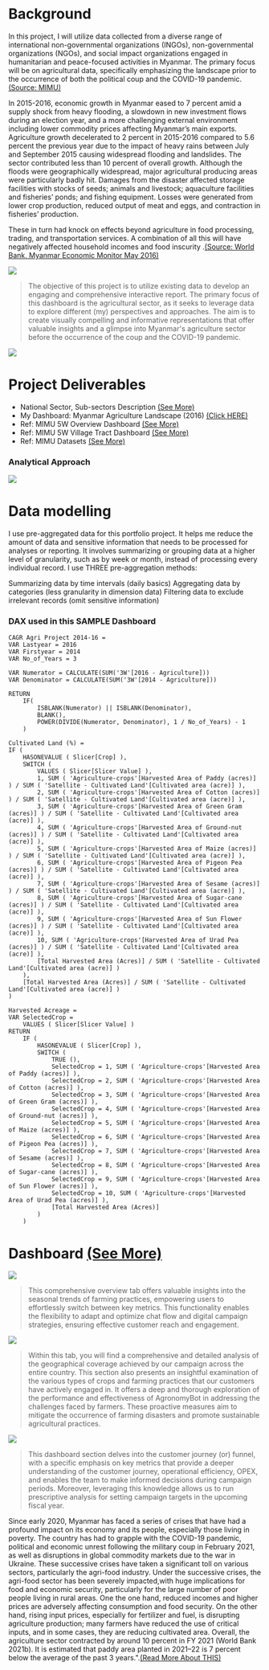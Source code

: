 # Background

In this project, I will utilize data collected from a diverse range of international non-governmental organizations (INGOs), non-governmental organizations (NGOs), and social impact organizations engaged in humanitarian and peace-focused activities in Myanmar. The primary focus will be on agricultural data, specifically emphasizing the landscape prior to the occurrence of both the political coup and the COVID-19 pandemic. [(Source: MIMU)](https://themimu.info/5w-maps-and-reports)

In 2015-2016, economic growth in Myanmar eased to 7 percent amid a supply shock from heavy flooding, a slowdown in new investment flows during an election year, and a more challenging external environment including lower commodity prices affecting Myanmar’s main exports. Agriculture growth decelerated to 2 percent in 2015-2016 compared to 5.6 percent the previous year due to the impact of heavy rains between July and September 2015 causing widespread flooding and landslides. The sector contributed less than 10 percent of overall growth. Although the floods were geographically widespread, major agricultural producing areas were particularly badly hit. Damages from the disaster affected storage facilities with stocks of seeds; animals and livestock; aquaculture facilities and fisheries’ ponds; and fishing equipment. Losses were generated from lower crop production, reduced output of meat and eggs, and contraction in fisheries’ production.

These in turn had knock on effects beyond agriculture in food processing, trading, and transportation services. A combination of all this will have negatively affected household incomes and food inscurity .[(Source: World Bank, Myanmar Economic Monitor May 2016)](https://bit.ly/3BGLvJQ)


![](./Diagrams/1_System_Architecture.png)

> The objective of this project is to utilize existing data to develop an engaging and comprehensive interactive report. The primary focus of this dashboard is the agricultural sector, as it seeks to leverage data to explore different (my) perspectives and approaches. The aim is to create visually compelling and informative representations that offer valuable insights and a glimpse into Myanmar's agriculture sector before the occurrence of the coup and the COVID-19 pandemic.

![](./Diagrams/2_System_Architecture.png)

# Project Deliverables
- National Sector, Sub-sectors Description [(See More)](https://bit.ly/41ZTrAu)
- My Dashboard: Myanmar Agriculture Landscape (2016) [(Click HERE)](https://bit.ly/45gkCK9)
- Ref: MIMU 5W Overview Dashboard [(See More)](https://themimu.info/5w-overview-dashboard)
- Ref: MIMU 5W Village Tract Dashboard [(See More)](https://themimu.info/5W_Dashboard_by_Village_Tract)
- Ref: MIMU Datasets [(See More)](https://themimu.info/baseline-datasets)


### Analytical Approach

![](./Diagrams/Prescriptive_Analytics.png)


# Data modelling
I use pre-aggregated data for this portfolio project. It helps me reduce the amount of data and sensitive information that needs to be processed for analyses or reporting. It involves summarizing or grouping data at a higher level of granularity, such as by week or month, instead of processing every individual record. I use THREE pre-aggregation methods:

Summarizing data by time intervals (daily basics)
Aggregating data by categories (less granularity in dimension data)
Filtering data to exclude irrelevant records (omit sensitive information)

[](./Diagrams/1_Data_Model.png)

### DAX used in this SAMPLE Dashboard

```
CAGR Agri Project 2014-16 = 
VAR Lastyear = 2016
VAR Firstyear = 2014
VAR No_of_Years = 3

VAR Numerator = CALCULATE(SUM('3W'[2016 - Agriculture]))
VAR Denominator = CALCULATE(SUM('3W'[2014 - Agriculture]))

RETURN
    IF(
        ISBLANK(Numerator) || ISBLANK(Denominator),
        BLANK(),
        POWER(DIVIDE(Numerator, Denominator), 1 / No_of_Years) - 1
    )
```
```
Cultivated Land (%) =
IF (
    HASONEVALUE ( Slicer[Crop] ),
    SWITCH (
        VALUES ( Slicer[Slicer Value] ),
        1, SUM ( 'Agriculture-crops'[Harvested Area of Paddy (acres)] ) / SUM ( 'Satellite - Cultivated Land'[Cultivated area (acre)] ),
        2, SUM ( 'Agriculture-crops'[Harvested Area of Cotton (acres)] ) / SUM ( 'Satellite - Cultivated Land'[Cultivated area (acre)] ),
        3, SUM ( 'Agriculture-crops'[Harvested Area of Green Gram (acres)] ) / SUM ( 'Satellite - Cultivated Land'[Cultivated area (acre)] ),
        4, SUM ( 'Agriculture-crops'[Harvested Area of Ground-nut (acres)] ) / SUM ( 'Satellite - Cultivated Land'[Cultivated area (acre)] ),
        5, SUM ( 'Agriculture-crops'[Harvested Area of Maize (acres)] ) / SUM ( 'Satellite - Cultivated Land'[Cultivated area (acre)] ),
        6, SUM ( 'Agriculture-crops'[Harvested Area of Pigeon Pea (acres)] ) / SUM ( 'Satellite - Cultivated Land'[Cultivated area (acre)] ),
        7, SUM ( 'Agriculture-crops'[Harvested Area of Sesame (acres)] ) / SUM ( 'Satellite - Cultivated Land'[Cultivated area (acre)] ),
        8, SUM ( 'Agriculture-crops'[Harvested Area of Sugar-cane (acres)] ) / SUM ( 'Satellite - Cultivated Land'[Cultivated area (acre)] ),
        9, SUM ( 'Agriculture-crops'[Harvested Area of Sun Flower (acres)] ) / SUM ( 'Satellite - Cultivated Land'[Cultivated area (acre)] ),
        10, SUM ( 'Agriculture-crops'[Harvested Area of Urad Pea (acres)] ) / SUM ( 'Satellite - Cultivated Land'[Cultivated area (acre)] ),
        [Total Harvested Area (Acres)] / SUM ( 'Satellite - Cultivated Land'[Cultivated area (acre)] )
    ),
    [Total Harvested Area (Acres)] / SUM ( 'Satellite - Cultivated Land'[Cultivated area (acre)] )
)

```
```
Harvested Acreage =
VAR SelectedCrop =
    VALUES ( Slicer[Slicer Value] )
RETURN
    IF (
        HASONEVALUE ( Slicer[Crop] ),
        SWITCH (
            TRUE (),
            SelectedCrop = 1, SUM ( 'Agriculture-crops'[Harvested Area of Paddy (acres)] ),
            SelectedCrop = 2, SUM ( 'Agriculture-crops'[Harvested Area of Cotton (acres)] ),
            SelectedCrop = 3, SUM ( 'Agriculture-crops'[Harvested Area of Green Gram (acres)] ),
            SelectedCrop = 4, SUM ( 'Agriculture-crops'[Harvested Area of Ground-nut (acres)] ),
            SelectedCrop = 5, SUM ( 'Agriculture-crops'[Harvested Area of Maize (acres)] ),
            SelectedCrop = 6, SUM ( 'Agriculture-crops'[Harvested Area of Pigeon Pea (acres)] ),
            SelectedCrop = 7, SUM ( 'Agriculture-crops'[Harvested Area of Sesame (acres)] ),
            SelectedCrop = 8, SUM ( 'Agriculture-crops'[Harvested Area of Sugar-cane (acres)] ),
            SelectedCrop = 9, SUM ( 'Agriculture-crops'[Harvested Area of Sun Flower (acres)] ),
            SelectedCrop = 10, SUM ( 'Agriculture-crops'[Harvested Area of Urad Pea (acres)] ),
            [Total Harvested Area (Acres)]
        )
    )
```
# Dashboard [(See More)](https://bit.ly/45gkCK9)
![](./Diagrams/1_Dashboard.png)
> This comprehensive overview tab offers valuable insights into the seasonal trends of farming practices, empowering users to effortlessly switch between key metrics. This functionality enables the flexibility to adapt and optimize chat flow and digital campaign strategies, ensuring effective customer reach and engagement.

![](./Diagrams/2_Dashboard.png)
> Within this tab, you will find a comprehensive and detailed analysis of the geographical coverage achieved by our campaign across the entire country. This section also presents an insightful examination of the various types of crops and farming practices that our customers have actively engaged in. It offers a deep and thorough exploration of the performance and effectiveness of AgronomyBot in addressing the challenges faced by farmers. These proactive measures aim to mitigate the occurrence of farming disasters and promote sustainable agricultural practices.

![](./Diagrams/3_Dashboard.png)
> This dashboard section delves into the customer journey (or) funnel, with a specific emphasis on key metrics that provide a deeper understanding of the customer journey, operational efficiency, OPEX, and enables the team to make informed decisions during campaign periods. Moreover, leveraging this knowledge allows us to run prescriptive analysis for setting campaign targets in the upcoming fiscal year.

Since early 2020, Myanmar has faced a series of crises that have had a profound impact on its economy and its people, especially those living in poverty. The country has had to grapple with the COVID-19 pandemic, political and economic unrest following the military coup in February 2021, as well as disruptions in global commodity markets due to the war in Ukraine. These successive crises have taken a significant toll on various sectors, particularly the agri-food industry. Under the successive crises, the agri-food sector has been severely impacted,with huge implications for food and economic security, particularly for the large number of poor people living in rural areas. One the one hand, reduced incomes and higher prices are adversely affecting consumption and food security. On the other hand, rising input prices, especially for fertilizer and fuel, is disrupting agriculture production; many farmers have reduced the use of critical inputs, and in some cases, they are reducing cultivated area. Overall, the agriculture sector contracted by around 10 percent in FY 2021 (World Bank 2021b). It is estimated that paddy area planted in 2021–22 is 7 percent below the average of the past 3 years.".[(Read More About THIS)](https://bit.ly/3LUldK4)